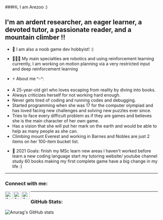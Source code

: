 ###Hi, I am Arezoo :)

##  I'm an ardent researcher, an eager learner, a devoted tutor, a passionate reader, and a mountain climber !!

- 👀  I am also a noob game dev hobbyist! :)


- 👩🏻‍💻 My main specialties are robotics and using reinforcement learning
currently, I am working on motion planning via a very restricted input and deep reinforcement learning

- ⚡ About me ^-^: 
* A 25-year-old girl who loves escaping from reality by diving into books.
* Always criticizes herself for not working hard enough.
* Never gets tired of coding and running codes and debugging. 
* Started programming when she was 17 for the computer olympiad and has loved facing new challenges and solving new puzzles ever since. 
* Tries to face every difficult problem as if they are games and believes she is the main character of her own game. 
* Has a vision that she will put her mark on the earth and would be able to help as many people as she can.
* Climbing mount Everest and working in Barnes and Nobles are just 2 items on her 100-item bucket list.



- 🥅 2021 Goals:
 finish my MSc
 learn new areas I haven't worked before
 learn a new coding language
 start my tutoring website/ youtube channel
 study 60 books
 making my first complete game 
 have a big change in my life :)
---

### Connect with me:

[<img align="left" alt="Arezoo Al | YouTube" width="25px" src="https://cdn.jsdelivr.net/npm/simple-icons@v3/icons/youtube.svg" />][youtube]
[<img align="left" alt="Arezoo Al | LinkedIn" width="25px" src="https://cdn.jsdelivr.net/npm/simple-icons@v3/icons/linkedin.svg" />][linkedin]
[<img align="left" alt="Arezoo Al | Gmail" width="25px" src="https://cdn.jsdelivr.net/npm/simple-icons@v3/icons/gmail.svg"/>][Gmail]

---
### GitHub Stats:
![Anurag's GitHub stats](https://github-readme-stats.vercel.app/api?username=arezooaalipanah&theme=chartreuse-dark&show_icons=true)

[youtube]: https://www.youtube.com/channel/UCGfcLfSA02ymEyr0ei5m89g
[linkedin]: https://www.linkedin.com/in/arezoo-alipanah
[Gmail]: mailto:arezoo.alip@gmail.com
